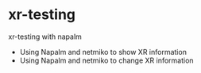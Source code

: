 # xr-testing


xr-testing with napalm


- Using Napalm and netmiko to show XR information
- Using Napalm and netmiko to change XR information
